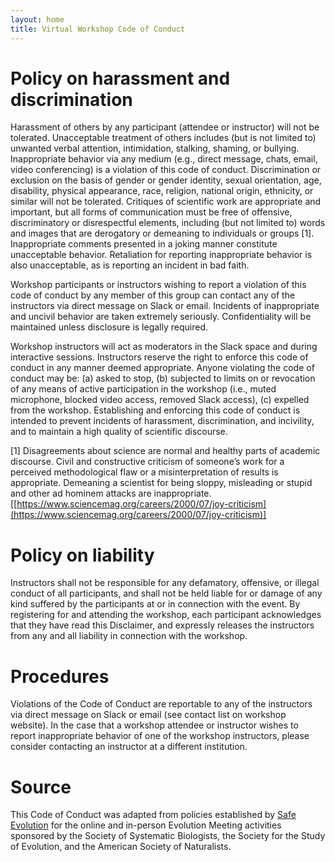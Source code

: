 ```yaml
---
layout: home
title: Virtual Workshop Code of Conduct
---
```


# Policy on harassment and discrimination

Harassment of others by any participant (attendee or instructor) will not be tolerated. Unacceptable treatment of others includes (but is not limited to) unwanted verbal attention, intimidation, stalking, shaming, or bullying. Inappropriate behavior via any medium (e.g., direct message, chats, email, video conferencing) is a violation of this code of conduct.  Discrimination or exclusion on the basis of gender or gender identity, sexual orientation, age, disability, physical appearance, race, religion, national origin, ethnicity, or similar will not be tolerated. Critiques of scientific work are appropriate and important, but all forms of communication must be free of offensive, discriminatory or disrespectful elements, including (but not limited to) words and images that are derogatory or demeaning to individuals or groups [1]. Inappropriate comments presented in a joking manner constitute unacceptable behavior. Retaliation for reporting inappropriate behavior is also unacceptable, as is reporting an incident in bad faith.

Workshop participants or instructors wishing to report a violation of this code of conduct by any member of this group can contact any of the instructors via direct message on Slack or email. Incidents of inappropriate and uncivil behavior are taken extremely seriously. Confidentiality will be maintained unless disclosure is legally required.

Workshop instructors will act as moderators in the Slack space and during interactive sessions. Instructors reserve the right to enforce this code of conduct in any manner deemed appropriate. Anyone violating the code of conduct may be: (a) asked to stop, (b) subjected to limits on or revocation of any means of active participation in the workshop (i.e., muted microphone, blocked video access, removed Slack access), (c) expelled from the workshop. Establishing and enforcing this code of conduct is intended to prevent incidents of harassment, discrimination, and incivility, and to maintain a high quality of scientific discourse.

[1] Disagreements about science are normal and healthy parts of academic discourse. Civil and constructive criticism of someone’s work for a perceived methodological flaw or a misinterpretation of results is appropriate. Demeaning a scientist for being sloppy, misleading or stupid and other ad hominem attacks are inappropriate. ​[[https://www.sciencemag.org/careers/2000/07/joy-criticism](https://www.sciencemag.org/careers/2000/07/joy-criticism)] 
 
# Policy on liability

Instructors shall not be responsible for any defamatory, offensive, or illegal conduct of all participants, and shall not be held liable for or damage of any kind suffered by the participants at or in connection with the event. By registering for and attending the workshop, each participant acknowledges that they have read this Disclaimer, and expressly releases the instructors from any and all liability in connection with the workshop.

# Procedures

Violations of the Code of Conduct are reportable to any of the instructors via direct message on Slack or email (see contact list on workshop website). In the case that a workshop attendee or instructor wishes to report inappropriate behavior of one of the workshop instructors, please consider contacting an instructor at a different institution. 

# Source

This Code of Conduct was adapted from policies established by [Safe Evolution](https://www.evolutionmeetings.org/safe-evolution.html) for the online and in-person Evolution Meeting activities sponsored by the Society of Systematic Biologists, the Society for the Study of Evolution, and the American Society of Naturalists. 